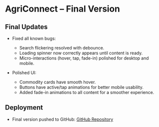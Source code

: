 # AgriConnect – Final Version

## Final Updates
- Fixed all known bugs:
  - Search flickering resolved with debounce.
  - Loading spinner now correctly appears until content is ready.
  - Micro-interactions (hover, tap, fade-in) polished for desktop and mobile.

- Polished UI:
  - Commodity cards have smooth hover.
  - Buttons have active/tap animations for better mobile usability.
  - Added fade-in animations to all content for a smoother experience.

## Deployment
- Final version pushed to GitHub:
  [GitHub Repository](https://github.com/yourusername/villageconnect)
